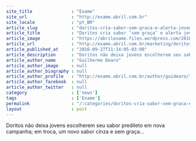```yaml
---
site_title               : "Exame"
site_url                 : "http://exame.abril.com.br"
site_locale              : "pt_BR"
article_slug             : "doritos-cria-sabor-sem-graca-e-alerta-jovens-sobre-voto"
article_title            : "Doritos cria sabor ‘sem graça’ e alerta jovens sobre voto"
article_image            : "https://abrilexame.files.wordpress.com/2016/10/size_960_16_9_doritos-sabor-eleicao.jpg?quality=70&strip=all&w=960"
article_url              : "http://exame.abril.com.br/marketing/doritos-cria-sabor-sem-graca-e-alerta-jovens-sobre-voto/"
article_published_at     : "2016-09-27T11:14:05-03:00"
article_description      : "Doritos não deixa jovens escolherem seu sabor predileto em nova campanha; em troca, um novo sabor cinza e sem graça..."
article_author_name      : "Guilherme Dearo"
article_author_image     : null
article_author_biography : null
article_author_profile   : "http://exame.abril.com.br/author/guidearo/"
article_author_facebook  : null
article_author_twitter   : null
category                 : ['news']
tags                     : ['Exame']
permalink                : "/:categories/doritos-cria-sabor-sem-graca-e-alerta-jovens-sobre-voto/"
layout                   : post
---
```


Doritos não deixa jovens escolherem seu sabor predileto em nova campanha; em troca, um novo sabor cinza e sem graça...
